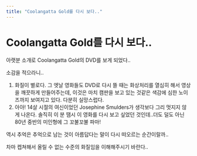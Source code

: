 ```yaml
---
title: "Coolangatta Gold를 다시 보다.."
---
```

# Coolangatta Gold를 다시 보다..

아랫분 소개로 Coolangatta Gold의 DVD를 보게 되었다..

소감을 적으라니..

1) 화질이 별로다. 그 엣날 영화들도 DVD로 다시 뜰 때는 화상처리를 열심히 해서 영상을 깨끗하게 만들어주는데,
 이것은 마치 캠판을 보고 있는 것같은 색감에 심한 노이즈까지 보여지고 있다. 다분히 실망스럽다.
2) 아아! 14살 시절의 여신이었던 Josephine Smulders가 생각보다 그리 멋지지 않게 나온다. 솔직히 이 분 땜시 이 영화를 다시 보고 싶었던 것인데..더도 덜도 아닌 80년 중반의 미인형에 그 꼬불꼬불 파마!

역시 추억은 추억으로 남는 것이 아름답다는 말이 다시 떠오르는 순간이랄까..

차마 켑쳐해서 올릴 수 없는 수준의 화질임을 이해해주시기 바란다..

